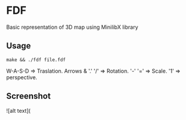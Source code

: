 # FDF

Basic representation of 3D map using MinilibX library

## Usage

```
make && ./fdf file.fdf
```

W-A-S-D => Traslation.
Arrows & '.' '/' => Rotation.
'-' '=' => Scale.
'1' => perspective.

## Screenshot

![alt text](
